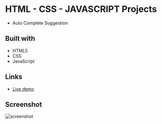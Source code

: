 # HTML - CSS - JAVASCRIPT Projects

- Auto Complete Suggestion

## Built with

- HTML5
- CSS
- JavaScript

## Links

- [Live demo]()

## Screenshot

![screenshot]()
